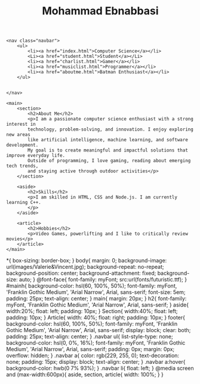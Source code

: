 <!DOCTYPE html>
<html lang="en">
<head>
    <title>Mohammad Ebnabbasi</title>
    <meta charset="UTF-8">
    <meta name="description" content="My favourite game">
    <meta name="keywords" content="HTML, CSS, JavaScript">
    <meta name="author" content="Danny Bahrami">
    <meta name="viewport" content="width=device-width, initial-scale=1.0">
    <link rel="stylesheet" href="style.css">
</head>

<bodY>
    <header>
        <h1 id="mainh">Mohammad Ebnabbasi</h1>
    </header>
    
    <nav class="navbar">
        <ul>
            <li><a href="index.html">Computer Science</a></li>
            <Li><a href="student.html">Student</a></Li>
            <li><a href="charlist.html">Gamer</a></li>
            <li><a href="musiclist.html">Programmer</a></li>
            <li><a href="aboutme.html">Batman Enthusiast</a></li>
        </ul>


    </nav>

    <main>
        <section>
            <h2>About Me</h2>
            <p>I am a passionate computer science enthusiast with a strong interest in
			technology, problem-solving, and innovation. I enjoy exploring new areas 
			like artificial intelligence, machine learning, and software development. 
			My goal is to create meaningful and impactful solutions that improve everyday life.
			Outside of programming, I love gaming, reading about emerging tech trends, 
			and staying active through outdoor activities</p>
        </section>

        <aside>
            <h2>Skills</h2>
            <p>I am skilled in HTML, CSS and Node.js. I am currently learning C++.
            </p>
        </aside>

        <article>
            <h2>Hobbies</h2>
            <p>Video Games, powerlifting and I like to critically review movies</p>
        </article>
    </main>
*{
    box-sizing: border-box;
}
body{
    margin: 0;
    background-image: url(images/Valerie&Vincent.jpg);
    background-repeat: no-repeat;
    background-position: center;
    background-attachment: fixed;
    background-size: auto;
}
@font-face{
    font-family: myFont;
    src:url(fonts/futuristic.ttf);
}
#mainh{
    background-color: hsl(60, 100%, 50%);
    font-family: myFont, 'Franklin Gothic Medium', 'Arial Narrow', Arial, sans-serif;
    font-size: 5em;
    padding: 25px; 
    text-align: center;
}
main{
    margin: 20px;
}
h2{
    font-family: myFont, 'Franklin Gothic Medium', 'Arial Narrow', Arial, sans-serif;
}
aside{
    width:20%;
    float: left;
    padding: 10px;
}
Section{
    width:40%;
    float: left;
    padding: 10px;
}
Article{
    width: 40%;
    float: right;
    padding: 10px;
}
footer{
    background-color: hsl(60, 100%, 50%);
    font-family: myFont, 'Franklin Gothic Medium', 'Arial Narrow', Arial, sans-serif;
    display: block;
    clear: both;
    padding: 25px; 
    text-align: center;
}
.navbar ul{
    list-style-type: none;
    background-color: hsl(0, 0%, 16%);
    font-family: myFont, 'Franklin Gothic Medium', 'Arial Narrow', Arial, sans-serif;
    padding: 0px;
    margin: 0px;
    overflow: hidden;
}
.navbar a{
    color: rgb(229, 255, 0);
    text-decoration: none;
    padding: 15px;
    display: block;
    text-align: center;
}
.navbar a:hover{
    background-color: hwb(0 7% 93%);
}
.navbar li{
    float: left;
}
@media screen and (max-width:600px){
    aside, section, article{
        width: 100%;
    }
}


